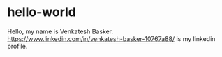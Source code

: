 # hello-world

Hello, my name is Venkatesh Basker. https://www.linkedin.com/in/venkatesh-basker-10767a88/ is my linkedin profile.
